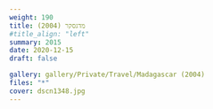 ```yaml
---
weight: 190
title: מדגסקר (2004)
#title_align: "left"
summary: 2015
date: 2020-12-15
draft: false

gallery: gallery/Private/Travel/Madagascar (2004)
files: "*"
cover: dscn1348.jpg
---
```

